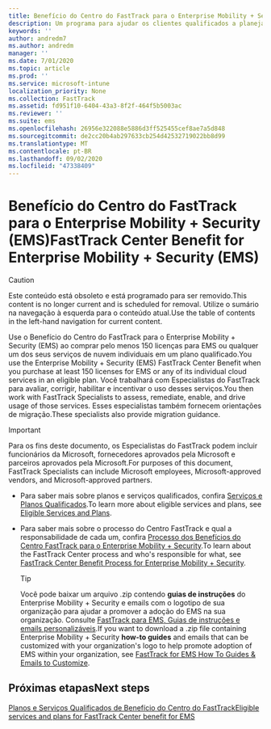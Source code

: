 ```yaml
---
title: Benefício do Centro do FastTrack para o Enterprise Mobility + Security (EMS)
description: Um programa para ajudar os clientes qualificados a planejar e implantar o Intune e o Azure Active Directory Premium
keywords: ''
author: andredm7
ms.author: andredm
manager: ''
ms.date: 7/01/2020
ms.topic: article
ms.prod: ''
ms.service: microsoft-intune
localization_priority: None
ms.collection: FastTrack
ms.assetid: fd951f10-6404-43a3-8f2f-464f5b5003ac
ms.reviewer: ''
ms.suite: ems
ms.openlocfilehash: 26956e322088e5886d3ff525455cef8ae7a5d848
ms.sourcegitcommit: de2cc20b4ab297633cb254d42532719022bb8d99
ms.translationtype: MT
ms.contentlocale: pt-BR
ms.lasthandoff: 09/02/2020
ms.locfileid: "47338409"
---
```

# <a name="fasttrack-center-benefit-for-enterprise-mobility--security-ems"></a><span data-ttu-id="438d1-103">Benefício do Centro do FastTrack para o Enterprise Mobility + Security (EMS)</span><span class="sxs-lookup"><span data-stu-id="438d1-103">FastTrack Center Benefit for Enterprise Mobility + Security (EMS)</span></span>

> [!CAUTION]
> <span data-ttu-id="438d1-104">Este conteúdo está obsoleto e está programado para ser removido.</span><span class="sxs-lookup"><span data-stu-id="438d1-104">This content is no longer current and is scheduled for removal.</span></span> <span data-ttu-id="438d1-105">Utilize o sumário na navegação à esquerda para o conteúdo atual.</span><span class="sxs-lookup"><span data-stu-id="438d1-105">Use the table of contents in the left-hand navigation for current content.</span></span>


<span data-ttu-id="438d1-106">Use o Benefício do Centro do FastTrack para o Enterprise Mobility + Security (EMS) ao comprar pelo menos 150 licenças para EMS ou qualquer um dos seus serviços de nuvem individuais em um plano qualificado.</span><span class="sxs-lookup"><span data-stu-id="438d1-106">You use the Enterprise Mobility + Security (EMS) FastTrack Center Benefit when you purchase at least 150 licenses for EMS or any of its individual cloud services in an eligible plan.</span></span> <span data-ttu-id="438d1-107">Você trabalhará com Especialistas do FastTrack para avaliar, corrigir, habilitar e incentivar o uso desses serviços.</span><span class="sxs-lookup"><span data-stu-id="438d1-107">You then work with FastTrack Specialists to assess, remediate, enable, and drive usage of those services.</span></span> <span data-ttu-id="438d1-108">Esses especialistas também fornecem orientações de migração.</span><span class="sxs-lookup"><span data-stu-id="438d1-108">These specialists also provide migration guidance.</span></span> 

> [!IMPORTANT]
> <span data-ttu-id="438d1-109">Para os fins deste documento, os Especialistas do FastTrack podem incluir funcionários da Microsoft, fornecedores aprovados pela Microsoft e parceiros aprovados pela Microsoft.</span><span class="sxs-lookup"><span data-stu-id="438d1-109">For purposes of this document, FastTrack Specialists can include Microsoft employees, Microsoft-approved vendors, and Microsoft-approved partners.</span></span>

- <span data-ttu-id="438d1-110">Para saber mais sobre planos e serviços qualificados, confira [Serviços e Planos Qualificados](M365-eligible-services-and-plans.md).</span><span class="sxs-lookup"><span data-stu-id="438d1-110">To learn more about eligible services and plans, see [Eligible Services and Plans](M365-eligible-services-and-plans.md).</span></span>

- <span data-ttu-id="438d1-111">Para saber mais sobre o processo do Centro FastTrack e qual a responsabilidade de cada um, confira [Processo dos Benefícios do Centro FastTrack para o Enterprise Mobility + Security](EMS-fasttrack-process.md).</span><span class="sxs-lookup"><span data-stu-id="438d1-111">To learn about the FastTrack Center process and who's responsible for what, see [FastTrack Center Benefit Process for Enterprise Mobility + Security](EMS-fasttrack-process.md).</span></span>

    > [!TIP]
    > <span data-ttu-id="438d1-112">Você pode baixar um arquivo .zip contendo **guias de instruções** do Enterprise Mobility + Security e emails com o logotipo de sua organização para ajudar a promover a adoção do EMS na sua organização. Consulte [FastTrack para EMS, Guias de instruções e emails personalizáveis](https://gallery.technet.microsoft.com/FastTrack-for-EMS-How-To-f170da4c).</span><span class="sxs-lookup"><span data-stu-id="438d1-112">If you want to download a .zip file containing Enterprise Mobility + Security **how-to guides** and emails that can be customized with your organization's logo to help promote adoption of EMS within your organization, see [FastTrack for EMS How To Guides & Emails to Customize](https://gallery.technet.microsoft.com/FastTrack-for-EMS-How-To-f170da4c).</span></span>

## <a name="next-steps"></a><span data-ttu-id="438d1-113">Próximas etapas</span><span class="sxs-lookup"><span data-stu-id="438d1-113">Next steps</span></span>

[<span data-ttu-id="438d1-114">Planos e Serviços Qualificados de Benefício do Centro do FastTrack</span><span class="sxs-lookup"><span data-stu-id="438d1-114">Eligible services and plans for FastTrack Center benefit for EMS</span></span>](M365-eligible-services-and-plans.md)